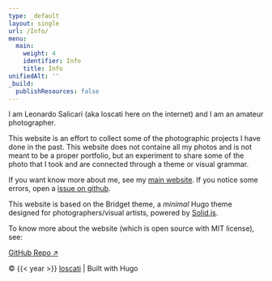 ```yaml
---
type: _default
layout: single
url: /Info/
menu:
  main:
    weight: 4
    identifier: Info
    title: Info
unifiedAlt: ''
_build:
  publishResources: false
---
```


I am Leonardo Salicari (aka loscati here on the internet) and I am an amateur photographer.

This website is an effort to collect some of the photographic projects I have done in the past.
This website does not containe all my photos and is not meant to be a proper portfolio, but an experiment to share some of the photo that I took and are connected through a theme or visual grammar.

If you want know more about me, see my [main website](https://loscati.github.io/).
If you notice some errors, open a [issue on github](https://github.com/loscati/impressioni/issues).

This website is based on the Bridget theme, a _minimal_ Hugo theme designed for photographers/visual artists, powered by <u>[Solid.js](https://www.solidjs.com)</u>.

To know more about the website (which is open source with MIT license), see:

[GitHub Repo ↗](https://github.com/loscati/impressioni)

&copy; {{< year >}} <u>[loscati](https://loscati.github.io/)</u> | Built with Hugo
